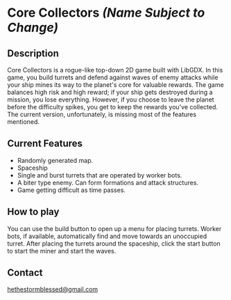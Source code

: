 # Core Collectors *(Name Subject to Change)*

## Description

Core Collectors is a rogue-like top-down 2D game built with LibGDX. In this game, you build turrets and defend against
waves of enemy attacks while your ship mines its way to the planet's core for valuable rewards. The game balances high
risk and high reward; if your ship gets destroyed during a mission, you lose everything. However, if you choose to leave
the planet before the difficulty spikes, you get to keep the rewards you've collected. The current version, unfortunately,
is missing most of the features mentioned.

## Current Features

- Randomly generated map.
- Spaceship
- Single and burst turrets that are operated by worker bots.
- A biter type enemy. Can form formations and attack structures.
- Game getting difficult as time passes.

## How to play
You can use the build button to open up a menu for placing turrets. Worker bots, if available, automatically find and
move towards an unoccupied turret. After placing the turrets around the spaceship, click the start button to start the
miner and start the waves.


## Contact
[hethestormblessed@gmail.com](mailto:hethestormblessed@gmail.com)
